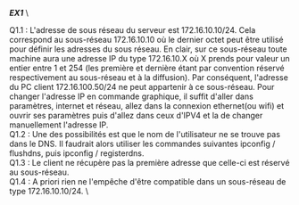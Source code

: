 **_EX1_** \


Q1.1 : L'adresse de sous réseau du serveur est 172.16.10.10/24. Cela correspond au sous-réseau 172.16.10.10 où le dernier octet peut être utilisé pour définir les adresses du sous réseau. En clair, sur ce sous-réseau toute machine aura une adresse IP du type 172.16.10.X où X prends pour valeur un entier entre 1 et 254 (les première et dernière étant par convention réservé respectivement au sous-réseau et à la diffusion).
Par conséquent, l'adresse du PC client 172.16.100.50/24 ne peut appartenir à ce sous-réseau. Pour changer l'adresse IP en commande graphique, il suffit d'aller dans paramètres, internet et réseau, allez dans la connexion ethernet(ou wifi) et ouvrir ses paramètres puis d'allez dans ceux d'IPV4 et la de changer manuellement l'adresse IP.\
Q1.2 : Une des possibilités est que le nom de l'utilisateur ne se trouve pas dans le DNS. Il faudrait alors utiliser les commandes suivantes ipconfig / flushdns, puis ipconfig / registerdns.\
Q1.3 : Le client ne récupère pas la première adresse que celle-ci est réservé au sous-réseau. \
Q1.4 : A priori rien ne l'empêche d'être compatible dans un sous-réseau de type 172.16.10.10/24. \


